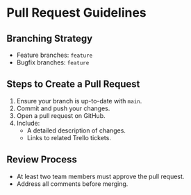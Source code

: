 # Pull Request Guidelines

## Branching Strategy
- Feature branches: `feature`
- Bugfix branches: `feature`

## Steps to Create a Pull Request
1. Ensure your branch is up-to-date with `main`.
2. Commit and push your changes.
3. Open a pull request on GitHub.
4. Include:
   - A detailed description of changes.
   - Links to related Trello tickets.

## Review Process
- At least two team members must approve the pull request.
- Address all comments before merging.
